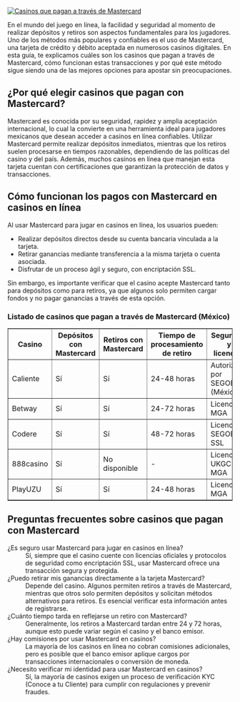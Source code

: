 [![Casinos que pagan a través de Mastercard](https://123-caf.pages.dev/gitsignup.png)](https://vrmoo.ru/Bt82HjjY)

<p>En el mundo del juego en línea, la facilidad y seguridad al momento de realizar depósitos y retiros son aspectos fundamentales para los jugadores. Uno de los métodos más populares y confiables es el uso de Mastercard, una tarjeta de crédito y débito aceptada en numerosos casinos digitales. En esta guía, te explicamos cuáles son los casinos que pagan a través de Mastercard, cómo funcionan estas transacciones y por qué este método sigue siendo una de las mejores opciones para apostar sin preocupaciones.</p>  <h2>¿Por qué elegir casinos que pagan con Mastercard?</h2> <p>Mastercard es conocida por su seguridad, rapidez y amplia aceptación internacional, lo cual la convierte en una herramienta ideal para jugadores mexicanos que desean acceder a casinos en línea confiables. Utilizar Mastercard permite realizar depósitos inmediatos, mientras que los retiros suelen procesarse en tiempos razonables, dependiendo de las políticas del casino y del país. Además, muchos casinos en línea que manejan esta tarjeta cuentan con certificaciones que garantizan la protección de datos y transacciones.</p>  <h2>Cómo funcionan los pagos con Mastercard en casinos en línea</h2> <p>Al usar Mastercard para jugar en casinos en línea, los usuarios pueden:</p> <ul>   <li>Realizar depósitos directos desde su cuenta bancaria vinculada a la tarjeta.</li>   <li>Retirar ganancias mediante transferencia a la misma tarjeta o cuenta asociada.</li>   <li>Disfrutar de un proceso ágil y seguro, con encriptación SSL.</li> </ul> <p>Sin embargo, es importante verificar que el casino acepte Mastercard tanto para depósitos como para retiros, ya que algunos solo permiten cargar fondos y no pagar ganancias a través de esta opción.</p>  <h3>Listado de casinos que pagan a través de Mastercard (México)</h3> <table border="1" cellspacing="0" cellpadding="5">   <thead>     <tr>       <th>Casino</th>       <th>Depósitos con Mastercard</th>       <th>Retiros con Mastercard</th>       <th>Tiempo de procesamiento de retiro</th>       <th>Seguridad y licencias</th>     </tr>   </thead>   <tbody>     <tr>       <td>Caliente</td>       <td>Sí</td>       <td>Sí</td>       <td>24-48 horas</td>       <td>Autorizado por SEGOB (México)</td>     </tr>     <tr>       <td>Betway</td>       <td>Sí</td>       <td>Sí</td>       <td>24-72 horas</td>       <td>Licencia MGA</td>     </tr>     <tr>       <td>Codere</td>       <td>Sí</td>       <td>Sí</td>       <td>48-72 horas</td>       <td>Licencia SEGOB, SSL</td>     </tr>     <tr>       <td>888casino</td>       <td>Sí</td>       <td>No disponible</td>       <td>-</td>       <td>Licencia UKGC y MGA</td>     </tr>     <tr>       <td>PlayUZU</td>       <td>Sí</td>       <td>Sí</td>       <td>24-48 horas</td>       <td>Licencia MGA</td>     </tr>   </tbody> </table>  <h2>Preguntas frecuentes sobre casinos que pagan con Mastercard</h2> <dl>   <dt>¿Es seguro usar Mastercard para jugar en casinos en línea?</dt>   <dd>Sí, siempre que el casino cuente con licencias oficiales y protocolos de seguridad como encriptación SSL, usar Mastercard ofrece una transacción segura y protegida.</dd>      <dt>¿Puedo retirar mis ganancias directamente a la tarjeta Mastercard?</dt>   <dd>Depende del casino. Algunos permiten retiros a través de Mastercard, mientras que otros solo permiten depósitos y solicitan métodos alternativos para retiros. Es esencial verificar esta información antes de registrarse.</dd>      <dt>¿Cuánto tiempo tarda en reflejarse un retiro con Mastercard?</dt>   <dd>Generalmente, los retiros a Mastercard tardan entre 24 y 72 horas, aunque esto puede variar según el casino y el banco emisor.</dd>      <dt>¿Hay comisiones por usar Mastercard en casinos?</dt>   <dd>La mayoría de los casinos en línea no cobran comisiones adicionales, pero es posible que el banco emisor aplique cargos por transacciones internacionales o conversión de moneda.</dd>      <dt>¿Necesito verificar mi identidad para usar Mastercard en casinos?</dt>   <dd>Sí, la mayoría de casinos exigen un proceso de verificación KYC (Conoce a tu Cliente) para cumplir con regulaciones y prevenir fraudes.</dd> </dl>